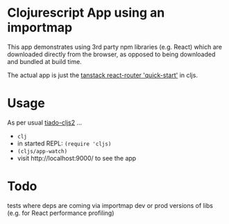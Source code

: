 
# Clojurescript App using an importmap

This app demonstrates using 3rd party npm libraries (e.g. React) which are downloaded directly from the browser, as opposed to being downloaded and bundled at build time.

The actual app is just the [tanstack react-router 'quick-start'](https://tanstack.com/router/v1/docs/quick-start) in cljs.

# Usage

As per usual [tiado-cljs2](https://github.com/henryw374/tiado-cljs2) ...

* `clj`
* in started REPL: `(require 'cljs)`
* `(cljs/app-watch)`
* visit http://localhost:9000/ to see the app

# Todo 

tests where deps are coming via importmap 
dev or prod versions of libs (e.g. for React performance profiling)